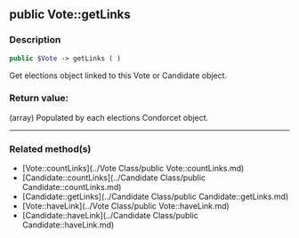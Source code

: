 ## public Vote::getLinks

### Description    

```php
public $Vote -> getLinks ( )
```

Get elections object linked to this Vote or Candidate object.    


### Return value:   

(array) Populated by each elections Condorcet object.


---------------------------------------

### Related method(s)      

* [Vote::countLinks](../Vote Class/public Vote::countLinks.md)    
* [Candidate::countLinks](../Candidate Class/public Candidate::countLinks.md)    
* [Candidate::getLinks](../Candidate Class/public Candidate::getLinks.md)    
* [Vote::haveLink](../Vote Class/public Vote::haveLink.md)    
* [Candidate::haveLink](../Candidate Class/public Candidate::haveLink.md)    
